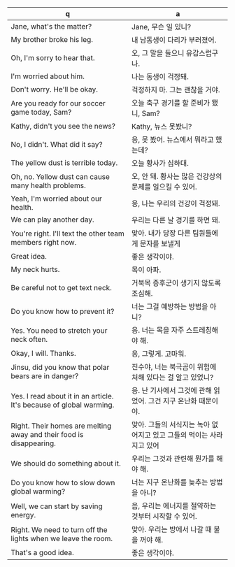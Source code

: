 q | a
---|---
Jane, what's the matter?	| Jane, 무슨 일 있니?
My brother broke his leg.	| 내 남동생이 다리가 부러졌어.
Oh, I'm sorry to hear that.	| 오, 그 말을 들으니 유감스럽구나.
I'm worried about him.		| 나는 동생이 걱정돼.
Don't worry. He'll be okay.	| 걱정하지 마. 그는 괜찮을 거야.
Are you ready for our soccer game today, Sam?	| 오늘 축구 경기를 할 준비가 됐니, Sam?
Kathy, didn't you see the news?	| Kathy,  뉴스 못봤니?
No, I didn't. What did it say?	| 응, 못 봤어. 뉴스에서 뭐라고 했는데?
The yellow dust is terrible today.	| 오늘 황사가 심하대.
Oh, no. Yellow dust can cause many health problems.	| 오, 안 돼. 황사는 많은 건강상의 문제를 일으킬 수 있어.
Yeah, I'm worried about our health.	| 응, 나는 우리의 건강이 걱정돼.
We can play another day.	| 우리는 다른 날 경기를 하면 돼.
You're right. I'll text the other team members right now.	| 맞아. 내가 당장 다른 팀원들에게 문자를 보낼게
Great idea.	| 좋은 생각이야.
My neck hurts.	| 목이 아파.
Be careful not to get text neck.	| 거북목 증후군이 생기지 않도록 조심해.
Do you know how to prevent it?		| 너는 그걸 예방하는 방법을 아니?
Yes. You need to stretch your neck often.	| 응. 너는 목을 자주 스트레칭해야 해.
Okay, I will. Thanks.	| 응, 그렇게. 고마워.
Jinsu, did you know that polar bears are in danger?	| 진수야, 너는 북극곰이 위험에 처해 있다는 걸 알고 있었니?
Yes. I read about it in an article. It's because of global warming.	| 응. 난 기사에서 그것에 관해 읽었어. 그건 지구 온난화 때문이야.
Right. Their homes are melting away and their food is disappearing.	| 맞아. 그들의 서식지는 녹아 없어지고 있고 그들의 먹이는 사라지고 있어
We should do something about it.	| 우리는 그것과 관련해 뭔가를 해야 해.
Do you know how to slow down global warming?	| 너는 지구 온난화를 늦추는 방법을 아니?
Well, we can start by saving energy.	| 음, 우리는 에너지를 절약하는 것부터 시작할 수 있어.
Right. We need to turn off the lights when we leave the room.	| 맞아. 우리는 방에서 나갈 때 불을 꺼야 해.
That's a good idea.	| 좋은 생각이야.